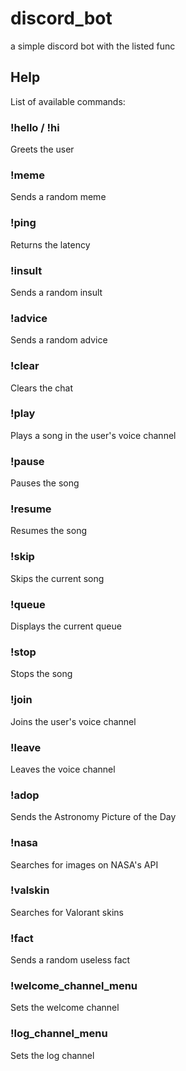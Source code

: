 # discord_bot
a simple discord bot with the listed func

## Help
List of available commands:
### !hello / !hi
Greets the user
### !meme
Sends a random meme
### !ping
Returns the latency
### !insult
Sends a random insult
### !advice
Sends a random advice
### !clear
Clears the chat
### !play
Plays a song in the user's voice channel
### !pause
Pauses the song
### !resume
Resumes the song
### !skip
Skips the current song
### !queue
Displays the current queue
### !stop
Stops the song
### !join
Joins the user's voice channel
### !leave
Leaves the voice channel
### !adop
Sends the Astronomy Picture of the Day
### !nasa
Searches for images on NASA's API
### !valskin
Searches for Valorant skins
### !fact
Sends a random useless fact
### !welcome_channel_menu
Sets the welcome channel
### !log_channel_menu
Sets the log channel

